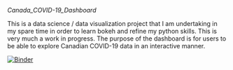 *Canada_COVID-19_Dashboard*

This is a data science / data visualization project that I am undertaking in my spare time in order to learn bokeh and refine my python skills. This is very much a work in progress. The purpose of the dashboard is for users to be able to explore Canadian COVID-19 data in an interactive manner. 

[![Binder](https://mybinder.org/badge_logo.svg)](https://mybinder.org/v2/gh/eringill/Canada_COVID-19_Dashboard/ca1a317)

